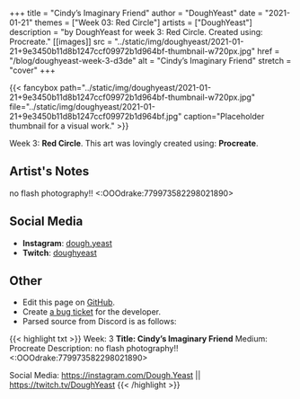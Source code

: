 +++
title =       "Cindy’s Imaginary Friend"
author =      "DoughYeast"
date =        "2021-01-21"
themes =      ["Week 03: Red Circle"]
artists =     ["DoughYeast"]
description = "by DoughYeast for week 3: Red Circle. Created using: Procreate."
[[images]]
              src = "../static/img/doughyeast/2021-01-21+9e3450b11d8b1247ccf09972b1d964bf-thumbnail-w720px.jpg"
              href = "/blog/doughyeast-week-3-d3de"
              alt = "Cindy’s Imaginary Friend"
              stretch = "cover"
+++


{{< fancybox path="../static/img/doughyeast/2021-01-21+9e3450b11d8b1247ccf09972b1d964bf-thumbnail-w720px.jpg" file="../static/img/doughyeast/2021-01-21+9e3450b11d8b1247ccf09972b1d964bf.jpg" caption="Placeholder thumbnail for a visual work." >}}


Week 3: **Red Circle**. This art was lovingly created using: **Procreate**.

## Artist's Notes

no flash photography!! <:OOOdrake:779973582298021890>

## Social Media

- **Instagram**: <a href='https://instagram.com/dough.yeast' target='_blank'>dough.yeast</a>
- **Twitch**: <a href='https://twitch.tv/doughyeast' target='_blank'>doughyeast</a>

## Other

- Edit this page on [GitHub](https://github.com/teaminkling/web-refresh/edit/main/content/blog/doughyeast-week-3-d3de.md).
- Create [a bug ticket](https://github.com/teaminkling/web-refresh/issues/new?assignees=&labels=bug&template=problem-report.md&title=) for the developer.
- Parsed source from Discord is as follows:

{{< highlight txt >}}
Week: 3
**Title: Cindy’s Imaginary Friend**
Medium: Procreate
Description: no flash photography!! <:OOOdrake:779973582298021890> 

Social Media: https://instagram.com/Dough.Yeast || https://twitch.tv/DoughYeast
{{< /highlight >}}